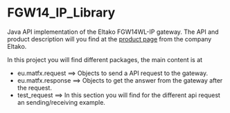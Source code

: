 # FGW14_IP_Library

Java API implementation of the Eltako FGW14WL-IP gateway.
The API and product description will you find at the [product page](https://bit.ly/43ge0Lo) from the company Eltako.

In this project you will find different packages, the main content is at

- eu.matfx.request ==> Objects to send a API request to the gateway.
- eu.matfx.response ==> Objects to get the answer from the gateway after the request.
- test_request ==> In this section you will find for the different api request an sending/receiving example.


